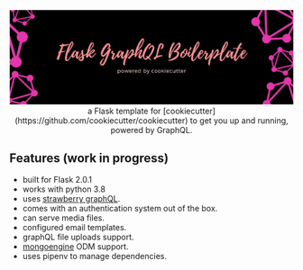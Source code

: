 <p align="center">
  <img src="assets/banner.jpg" />
  a Flask template for [cookiecutter](https://github.com/cookiecutter/cookiecutter) to get you up and running, powered by GraphQL.
</p>

## Features (work in progress)

- built for Flask 2.0.1
- works with python 3.8
- uses [strawberry graphQL](https://github.com/strawberry-graphql/strawberry).
- comes with an authentication system out of the box.
- can serve media files.
- configured email templates.
- graphQL file uploads support.
- [mongoengine](https://github.com/MongoEngine/mongoengine) ODM support.
- uses pipenv to manage dependencies.
